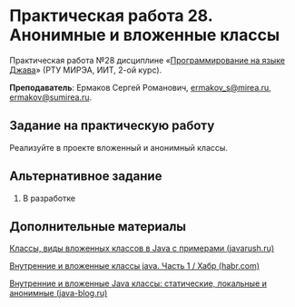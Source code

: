 # Практическая работа 28. Анонимные и вложенные классы
Практическая работа №28 дисциплине «[Программирование на языке Джава](https://online-edu.mirea.ru/course/view.php?id=4053)» (РТУ МИРЭА, ИИТ, 2-ой курс).

**Преподаватель**: Ермаков Сергей Романович, ermakov_s@mirea.ru, ermakov@sumirea.ru.

## Задание на практическую работу

Реализуйте в проекте вложенный и анонимный классы.

## Альтернативное задание

1. В разработке


## Дополнительные материалы

[Классы, виды вложенных классов в Java с примерами (javarush.ru)](https://javarush.ru/groups/posts/vidy-vlozhennyh-klassov)

[Внутренние и вложенные классы java. Часть 1 / Хабр (habr.com)](https://habr.com/ru/post/439648/)

[Внутренние и вложенные Java классы: статические, локальные и анонимные (java-blog.ru)](https://java-blog.ru/osnovy/vnutrennie-i-vlozhennye-java-klassy)

